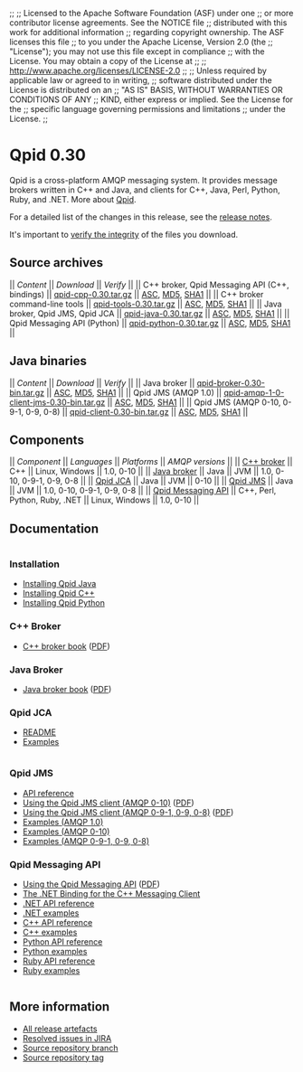 ;;
;; Licensed to the Apache Software Foundation (ASF) under one
;; or more contributor license agreements.  See the NOTICE file
;; distributed with this work for additional information
;; regarding copyright ownership.  The ASF licenses this file
;; to you under the Apache License, Version 2.0 (the
;; "License"); you may not use this file except in compliance
;; with the License.  You may obtain a copy of the License at
;; 
;;   http://www.apache.org/licenses/LICENSE-2.0
;; 
;; Unless required by applicable law or agreed to in writing,
;; software distributed under the License is distributed on an
;; "AS IS" BASIS, WITHOUT WARRANTIES OR CONDITIONS OF ANY
;; KIND, either express or implied.  See the License for the
;; specific language governing permissions and limitations
;; under the License.
;;

<script type="text/javascript">
  _deferredFunctions.push(function() {
      if ("0.30" === "@current-release@") {
          _modifyCurrentReleaseLinks();
      }
  });
</script>

# Qpid 0.30

Qpid is a cross-platform AMQP messaging system.  It provides message
brokers written in C++ and Java, and clients for C++, Java, Perl,
Python, Ruby, and .NET.  More about [Qpid](@site-url@/index.html).

For a detailed list of the changes in this release, see the [release
notes](release-notes.html).

It's important to [verify the
integrity](@site-url@/download.html#verify-what-you-download) of the
files you download.

## Source archives

  || *Content* || *Download* || *Verify* ||
  || C++ broker, Qpid Messaging API (C++, bindings) || [qpid-cpp-0.30.tar.gz](http://archive.apache.org/dist/qpid/0.30/qpid-cpp-0.30.tar.gz) || [ASC](http://archive.apache.org/dist/qpid/0.30/qpid-cpp-0.30.tar.gz.asc), [MD5](http://archive.apache.org/dist/qpid/0.30/qpid-cpp-0.30.tar.gz.md5), [SHA1](http://archive.apache.org/dist/qpid/0.30/qpid-cpp-0.30.tar.gz.sha1) ||
  || C++ broker command-line tools || [qpid-tools-0.30.tar.gz](http://archive.apache.org/dist/qpid/0.30/qpid-tools-0.30.tar.gz) || [ASC](http://archive.apache.org/dist/qpid/0.30/qpid-tools-0.30.tar.gz.asc), [MD5](http://archive.apache.org/dist/qpid/0.30/qpid-tools-0.30.tar.gz.md5), [SHA1](http://archive.apache.org/dist/qpid/0.30/qpid-tools-0.30.tar.gz.sha1) ||
  || Java broker, Qpid JMS, Qpid JCA || [qpid-java-0.30.tar.gz](http://archive.apache.org/dist/qpid/0.30/qpid-java-0.30.tar.gz) || [ASC](http://archive.apache.org/dist/qpid/0.30/qpid-java-0.30.tar.gz.asc), [MD5](http://archive.apache.org/dist/qpid/0.30/qpid-java-0.30.tar.gz.md5), [SHA1](http://archive.apache.org/dist/qpid/0.30/qpid-java-0.30.tar.gz.sha1) ||
  || Qpid Messaging API (Python) || [qpid-python-0.30.tar.gz](http://archive.apache.org/dist/qpid/0.30/qpid-python-0.30.tar.gz) || [ASC](http://archive.apache.org/dist/qpid/0.30/qpid-python-0.30.tar.gz.asc), [MD5](http://archive.apache.org/dist/qpid/0.30/qpid-python-0.30.tar.gz.md5), [SHA1](http://archive.apache.org/dist/qpid/0.30/qpid-python-0.30.tar.gz.sha1) ||

## Java binaries

  || *Content* || *Download* || *Verify* ||
  || Java broker || [qpid-broker-0.30-bin.tar.gz](http://archive.apache.org/dist/qpid/0.30/binaries/qpid-broker-0.30-bin.tar.gz) || [ASC](http://archive.apache.org/dist/qpid/0.30/binaries/qpid-broker-0.30-bin.tar.gz.asc), [MD5](http://archive.apache.org/dist/qpid/0.30/binaries/qpid-broker-0.30-bin.tar.gz.md5), [SHA1](http://archive.apache.org/dist/qpid/0.30/binaries/qpid-broker-0.30-bin.tar.gz.sha1) ||
  || Qpid JMS (AMQP 1.0) || [qpid-amqp-1-0-client-jms-0.30-bin.tar.gz](http://archive.apache.org/dist/qpid/0.30/binaries/qpid-amqp-1-0-client-jms-0.30-bin.tar.gz) || [ASC](http://archive.apache.org/dist/qpid/0.30/binaries/qpid-amqp-1-0-client-jms-0.30-bin.tar.gz.asc), [MD5](http://archive.apache.org/dist/qpid/0.30/binaries/qpid-amqp-1-0-client-jms-0.30-bin.tar.gz.md5), [SHA1](http://archive.apache.org/dist/qpid/0.30/binaries/qpid-amqp-1-0-client-jms-0.30-bin.tar.gz.sha1) ||
  || Qpid JMS (AMQP 0-10, 0-9-1, 0-9, 0-8) || [qpid-client-0.30-bin.tar.gz](http://archive.apache.org/dist/qpid/0.30/binaries/qpid-client-0.30-bin.tar.gz) || [ASC](http://archive.apache.org/dist/qpid/0.30/binaries/qpid-client-0.30-bin.tar.gz.asc), [MD5](http://archive.apache.org/dist/qpid/0.30/binaries/qpid-client-0.30-bin.tar.gz.md5), [SHA1](http://archive.apache.org/dist/qpid/0.30/binaries/qpid-client-0.30-bin.tar.gz.sha1) ||

## Components

  || *Component* || *Languages* || *Platforms* || *AMQP versions* ||
  || [C++ broker](@site-url@/components/cpp-broker/index.html) || C++ || Linux, Windows || 1.0, 0-10 ||
  || [Java broker](@site-url@/components/java-broker/index.html) || Java || JVM || 1.0, 0-10, 0-9-1, 0-9, 0-8 ||
  || [Qpid JCA](@site-url@/components/qpid-jca/index.html) || Java || JVM || 0-10 ||
  || [Qpid JMS](@site-url@/components/qpid-jms/index.html) || Java || JVM || 1.0, 0-10, 0-9-1, 0-9, 0-8 ||
  || [Qpid Messaging API](@site-url@/components/messaging-api/index.html) || C++, Perl, Python, Ruby, .NET || Linux, Windows || 1.0, 0-10 ||

## Documentation

<div class="two-column" markdown="1">
<div class="column" markdown="1">

### Installation

 - [Installing Qpid Java](java-broker/book/Java-Broker-Installation.html)
 - [Installing Qpid C++](http://svn.apache.org/repos/asf/qpid/branches/0.30/qpid/cpp/INSTALL)
 - [Installing Qpid Python](http://svn.apache.org/repos/asf/qpid/branches/0.30/qpid/python/README.txt)

### C++ Broker

 - [C++ broker book](cpp-broker/book/index.html) ([PDF](cpp-broker/cpp-broker-book.pdf))

### Java Broker

 - [Java broker book](java-broker/book/index.html) ([PDF](java-broker/java-broker-book.pdf))

### Qpid JCA

 - [README](http://svn.apache.org/repos/asf/qpid/branches/0.30/qpid/java/jca/README.txt)
 - [Examples](http://svn.apache.org/repos/asf/qpid/branches/0.30/qpid/java/jca/example/)

</div>
<div class="column" markdown="1">

### Qpid JMS

 - [API reference](http://docs.oracle.com/javaee/1.4/api/javax/jms/package-summary.html)
 - [Using the Qpid JMS client (AMQP 0-10)](programming/book/QpidJMS.html) ([PDF](programming/programming-book.pdf))
 - [Using the Qpid JMS client (AMQP 0-9-1, 0-9, 0-8)](jms-client-0-8/book/index.html) ([PDF](jms-client-0-8/jms_client08-book.pdf))
 - [Examples (AMQP 1.0)](http://svn.apache.org/repos/asf/qpid/branches/0.30/qpid/java/amqp-1-0-client-jms/example)
 - [Examples (AMQP 0-10)](qpid-jms/examples/index.html)
 - [Examples (AMQP 0-9-1, 0-9, 0-8)](jms-client-0-8/book/JMS-Client-0-8-Examples.html)

### Qpid Messaging API

 - [Using the Qpid Messaging API](programming/book/ch02.html) ([PDF](programming/programming-book.pdf))
 - [The .NET Binding for the C++ Messaging Client](programming/book/ch05.html)
 - [.NET API reference](messaging-api/dotnet/api/index.html)
 - [.NET examples](messaging-api/dotnet/examples/index.html)
 - [C++ API reference](messaging-api/cpp/api/index.html)
 - [C++ examples](messaging-api/cpp/examples/index.html)
 - [Python API reference](messaging-api/python/api/index.html)
 - [Python examples](messaging-api/python/examples/index.html)
 - [Ruby API reference](messaging-api/ruby/api/index.html)
 - [Ruby examples](messaging-api/ruby/examples/index.html)

</div>
</div>

## More information

 - [All release artefacts](http://archive.apache.org/dist/qpid/0.30)
 - [Resolved issues in JIRA](https://issues.apache.org/jira/issues/?jql=project+%3D+QPID+AND+fixVersion+in+%28%270.29%27%2C+%270.30%27%29+ORDER+BY+priority+DESC)
 - [Source repository branch](http://svn.apache.org/repos/asf/qpid/branches/0.30)
 - [Source repository tag](http://svn.apache.org/repos/asf/qpid/tags/0.30)